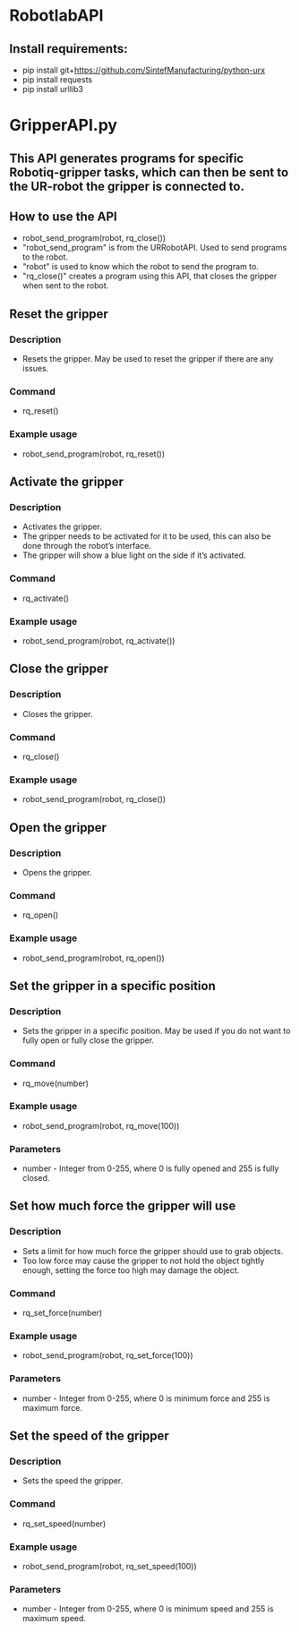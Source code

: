 # RobotlabAPI

## Install requirements:
* pip install git+https://github.com/SintefManufacturing/python-urx
* pip install requests
* pip install urllib3


# GripperAPI.py
## This API generates programs for specific Robotiq-gripper tasks, which can then be sent to the UR-robot the gripper is connected to.
		
## How to use the API
* robot_send_program(robot, rq_close())
* 	"robot_send_program" is from the URRobotAPI. Used to send programs to the robot.
* 	"robot" is used to know which the robot to send the program to.
* 	"rq_close()" creates a program using this API, that closes the gripper when sent to the robot.


## Reset the gripper
### 	Description
* Resets the gripper. May be used to reset the gripper if there are any issues.
### Command
* rq_reset()
### Example usage
* robot_send_program(robot, rq_reset())


## Activate the gripper
### 	Description
* Activates the gripper.
* The gripper needs to be activated for it to be used, this can also be done through the robot’s interface.
* The gripper will show a blue light on the side if it’s activated.
### Command
* rq_activate()
### Example usage
* robot_send_program(robot, rq_activate()) 
## Close the gripper
### Description
* Closes the gripper.
### Command
* rq_close()
### Example usage
* robot_send_program(robot, rq_close())


## Open the gripper
### Description
* Opens the gripper.
### Command
* rq_open()
### Example usage
* robot_send_program(robot, rq_open())


## Set the gripper in a specific position
### Description
* Sets the gripper in a specific position. May be used if you do not want to fully open or fully close the gripper.
### Command
* rq_move(number)
### Example usage
* robot_send_program(robot, rq_move(100))
### Parameters
* number - Integer from 0-255, where 0 is fully opened and 255 is fully closed.


## Set how much force the gripper will use
### Description
* Sets a limit for how much force the gripper should use to grab objects. 
* Too low force may cause the gripper to not hold the object tightly enough, setting the force too high may damage the object.
### Command
* rq_set_force(number)
### Example usage
* robot_send_program(robot, rq_set_force(100))
### Parameters
* number - Integer from 0-255, where 0 is minimum force and 255 is maximum force.


## Set the speed of the gripper
### Description
* Sets the speed the gripper.
### Command
* rq_set_speed(number)
### Example usage
* robot_send_program(robot, rq_set_speed(100))
### Parameters
* number - Integer from 0-255, where 0 is minimum speed and 255 is maximum speed.
